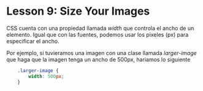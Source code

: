 # Lesson 9: Size Your Images

CSS cuenta con una propiedad llamada _width_ que controla el ancho de un elemento.
Igual que con las fuentes, podemos usar los pixeles (px) para especificar el ancho.


Por ejemplo, si tuvieramos una imagen con una clase llamada _larger-image_ que haga que la imagen tenga un ancho de 500px, hariamos lo siguiente

~~~css
    .larger-image {
        width: 500px;
    }
~~~
